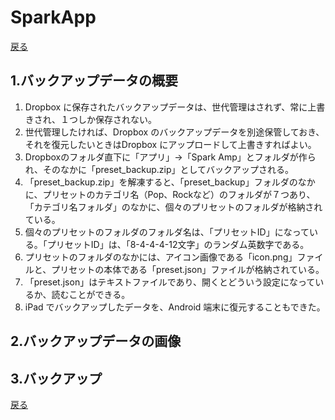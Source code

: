 # SparkApp
[戻る](./README.md)
## 1.バックアップデータの概要
1. Dropbox に保存されたバックアップデータは、世代管理はされず、常に上書きされ、１つしか保存されない。
2. 世代管理したければ、Dropbox のバックアップデータを別途保管しておき、それを復元したいときはDropbox にアップロードして上書きすればよい。
3. Dropboxのフォルダ直下に「アプリ」->「Spark Amp」とフォルダが作られ、そのなかに「preset_backup.zip」としてバックアップされる。
4. 「preset_backup.zip」を解凍すると、「preset_backup」フォルダのなかに、プリセットのカテゴリ名（Pop、Rockなど）のフォルダが７つあり、「カテゴリ名フォルダ」のなかに、個々のプリセットのフォルダが格納されている。
5. 個々のプリセットのフォルダのフォルダ名は、「プリセットID」になっている。「プリセットID」は、「8-4-4-4-12文字」のランダム英数字である。
6. プリセットのフォルダのなかには、アイコン画像である「icon.png」ファイルと、プリセットの本体である「preset.json」ファイルが格納されている。
7. 「preset.json」はテキストファイルであり、開くとどういう設定になっているか、読むことができる。
8. iPad でバックアップしたデータを、Android 端末に復元することもできた。

## 2.バックアップデータの画像
  
## 3.バックアップ

[戻る](./README.md)
